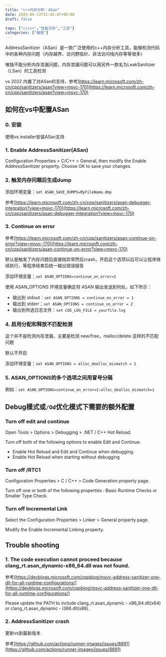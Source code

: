```yaml
---
title: "c++内存分析：ASan"
date: 2025-05-13T15:45:47+08:00
draft: false

tags: ["c/c++","性能分析","工具"]
categories: ["编程"]
---
```


AddressSanitizer（ASan）是一款广泛使用的c++内存分析工具，能够检测代码中的各种内存问题（内存越界、访问野指针、非法访问栈内存等等很多）

唯独不能分析内存泄漏问题，内存泄漏问题可以用另外一款名为LeakSanitizer（LSan）的工具检测

vs 2022 内置了对ASan的支持，参考[https://learn.microsoft.com/zh-cn/cpp/sanitizers/asan?view=msvc-170](https://learn.microsoft.com/zh-cn/cpp/sanitizers/asan?view=msvc-170)

## 如何在vs中配置ASan

### 0. 安装

使用vs installer安装ASan支持

### 1. Enable AddressSanitizer(ASan)

Configuration Properties > C/C++ > General, then modify the Enable AddressSanitizer property. Choose OK to save your changes.

### 2. 触发内存问题后生成dump

添加环境变量：`set ASAN_SAVE_DUMPS=MyFileName.dmp`

参考[https://learn.microsoft.com/zh-cn/cpp/sanitizers/asan-debugger-integration?view=msvc-170](https://learn.microsoft.com/zh-cn/cpp/sanitizers/asan-debugger-integration?view=msvc-170)

### 3. Continue on error

参考[https://learn.microsoft.com/zh-cn/cpp/sanitizers/asan-continue-on-error?view=msvc-170](https://learn.microsoft.com/zh-cn/cpp/sanitizers/asan-continue-on-error?view=msvc-170)

默认是触发了内存问题后直接抛异常然后crash，开启这个选项以后可以让程序继续执行，等程序结束后统一输出错误报告

添加环境变量：`set ASAN_OPTIONS=continue_on_error=1`

使用 ASAN_OPTIONS 环境变量确定将 ASAN 输出发送到何处，如下所示：
- 输出到 stdout：`set ASAN_OPTIONS = continue_on_error = 1`
- 输出到 stderr：`set ASAN_OPTIONS = continue_on_error = 2`
- 输出到所选日志文件：`set COE_LOG_FILE = yourfile.log`

### 4. 启用分配和释放不匹配检测

这个并不是检测内存泄漏，主要是检测 new/free，malloc/delete 这样的不匹配问题

默认不开启

添加环境变量：`set ASAN_OPTIONS = alloc_dealloc_mismatch = 1`

### 5. ASAN_OPTIONS的多个选项之间用冒号分隔

例如：`set ASAN_OPTIONS=continue_on_error=1:alloc_dealloc_mismatch=1`

## Debug模式或`/Od`优化模式下需要的额外配置

### Turn off edit and continue

Open Tools > Options > Debugging > .NET / C++ Hot Reload.

Turn off both of the following options to enable Edit and Continue.
- Enable Hot Reload and Edit and Continue when debugging.
- Enable Hot Reload when starting without debugging

### Turn off /RTC1 

Configuration Properties > C / C++ > Code Generation property page.

Turn off one or both of the following properties : Basic Runtime Checks or Smaller Type Check.

### Turn off  Incremental Link

Select the Configuration Properties > Linker > General property page.

Modify the Enable Incremental Linking property.

## Trouble shooting

### 1. The code execution cannot proceed because clang_rt.asan_dynamic-x86_64.dll was not found.

参考[https://devblogs.microsoft.com/cppblog/msvc-address-sanitizer-one-dll-for-all-runtime-configurations/](https://devblogs.microsoft.com/cppblog/msvc-address-sanitizer-one-dll-for-all-runtime-configurations/)

Please update the PATH to include clang_rt.asan_dynamic - x86_64.dll(x64) or clang_rt.asan_dynamic - i386.dll(x86).

### 2. AddressSanitizer crash

更新vs到最新版本

参考[https://github.com/actions/runner-images/issues/8891](https://github.com/actions/runner-images/issues/8891)
